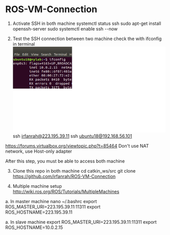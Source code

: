 # ROS-VM-Connection

1. Activate SSH in both machine
systemctl status ssh
sudo apt-get install openssh-server
sudo systemctl enable ssh --now

2. Test the SSH connection between two machine
check the with ifconfig in terminal
![alt text](https://github.com/irfanrah/ROS-VM-Connection/blob/main/pics/1.png)
ssh irfanrah@223.195.39.11
ssh ubuntu18@192.168.56.101

https://forums.virtualbox.org/viewtopic.php?t=85464
Don't use NAT network, use Host-only adapter


After this step, you must be able to access both machine

3. Clone this repo in both machine
cd catkin_ws/src
git clone https://github.com/irfanrah/ROS-VM-Connection

4. Multiple machine setup
http://wiki.ros.org/ROS/Tutorials/MultipleMachines

a. In master machine 
nano ~/.bashrc
export ROS_MASTER_URI=223.195.39.11:11311
export ROS_HOSTNAME=223.195.39.11

a. In slave machine
export ROS_MASTER_URI=223.195.39.11:11311
export ROS_HOSTNAME=10.0.2.15
